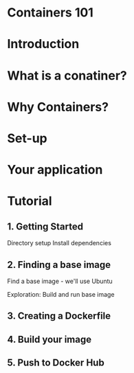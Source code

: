 # Containers 101

# Introduction 

# What is a conatiner? 

# Why Containers? 

# Set-up 

# Your application 

# Tutorial
## 1. Getting Started 
Directory setup 
Install dependencies 

## 2. Finding a base image
Find a base image - we'll use Ubuntu 

Exploration: Build and run base image 

## 3. Creating a Dockerfile 


## 4. Build your image  

## 5. Push to Docker Hub 

